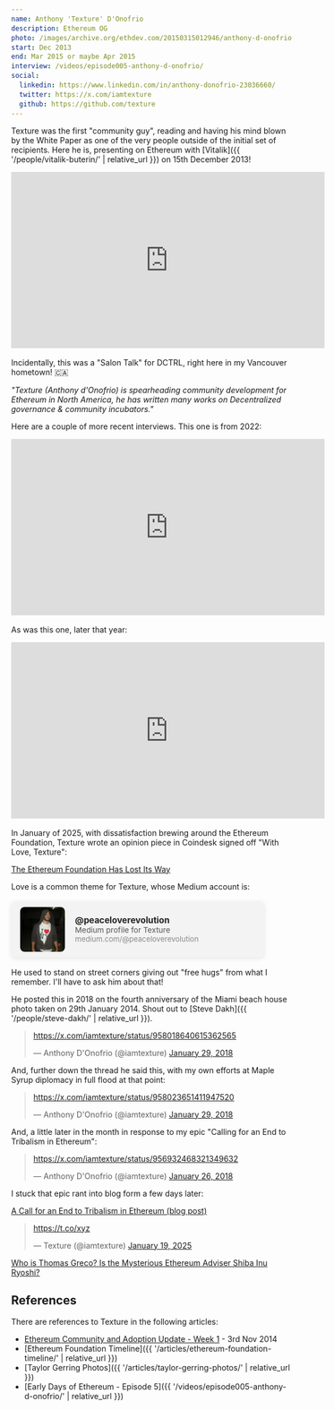 ```yaml
---
name: Anthony 'Texture' D'Onofrio
description: Ethereum OG
photo: /images/archive.org/ethdev.com/20150315012946/anthony-d-onofrio.jpg
start: Dec 2013
end: Mar 2015 or maybe Apr 2015
interview: /videos/episode005-anthony-d-onofrio/
social:
  linkedin: https://www.linkedin.com/in/anthony-donofrio-23036660/
  twitter: https://x.com/iamtexture
  github: https://github.com/texture
---
```


Texture was the first "community guy", reading and having his mind blown by the White Paper as one of the very people outside of the initial set of recipients.  Here he is, presenting on Ethereum with [Vitalik]({{ '/people/vitalik-buterin/' | relative_url }}) on 15th December 2013!

<iframe width="560" height="315" src="https://www.youtube.com/embed/gqqv_xrnDJ0" title="Anthony D'Onofrio - Ethereum talk" frameborder="0" allowfullscreen></iframe>

Incidentally, this was a "Salon Talk" for DCTRL, right here in my Vancouver hometown! 🇨🇦

*"Texture (Anthony d'Onofrio) is spearheading community development for Ethereum in North America, he has written many works on Decentralized governance & community incubators."*

Here are a couple of more recent interviews.  This one is from 2022:

<iframe width="560" height="315" src="https://www.youtube.com/embed/-R4-mVvt2xo" title="Anthony D'Onofrio Interview 2022" frameborder="0" allowfullscreen></iframe>

As was this one, later that year:

<iframe width="560" height="315" src="https://www.youtube.com/embed/ExCdYXdAcT0" title="Anthony D'Onofrio Interview 2022 (later)" frameborder="0" allowfullscreen></iframe>

In January of 2025, with dissatisfaction brewing around the Ethereum Foundation, Texture wrote an opinion piece in Coindesk signed off "With Love, Texture":

<a href="https://www.coindesk.com/opinion/2025/01/21/the-ethereum-foundation-has-lost-its-way" target="_blank" rel="noopener">The Ethereum Foundation Has Lost Its Way</a>

Love is a common theme for Texture, whose Medium account is:

<div style="margin: 18px 0;">
  <a href="https://medium.com/@peaceloverevolution" target="_blank" rel="noopener" style="display: flex; align-items: center; text-decoration: none; background: #f3f3f3; border-radius: 8px; box-shadow: 0 2px 8px rgba(0,0,0,0.10); padding: 10px 16px; max-width: 420px;">
    <img src="/images/medium.com/2025.09.02/anthony-d-onofrio.jpg" alt="Anthony D'Onofrio Medium profile photo" style="height: 80px; width: 80px; object-fit: cover; border-radius: 8px; margin-right: 18px; background: #fff;" />
    <div style="color: #222;">
      <div style="font-weight: bold; font-size: 1.1em;">@peaceloverevolution</div>
      <div style="font-size: 0.97em; color: #555;">Medium profile for Texture</div>
      <div style="font-size: 0.93em; color: #888;">medium.com/@peaceloverevolution</div>
    </div>
  </a>
</div>

He used to stand on street corners giving out "free hugs" from what I remember.  I'll have to ask him about that!

He posted this in 2018 on the fourth anniversary of the Miami beach house photo taken on 29th January 2014.  Shout out to [Steve Dakh]({{ '/people/steve-dakh/' | relative_url }}).

<blockquote class="twitter-tweet"><p lang="en" dir="ltr"><a href="https://x.com/iamtexture/status/958018640615362565">https://x.com/iamtexture/status/958018640615362565</a></p>&mdash; Anthony D'Onofrio (@iamtexture) <a href="https://twitter.com/iamtexture/status/958018640615362565">January 29, 2018</a></blockquote>
<script async src="https://platform.twitter.com/widgets.js" charset="utf-8"></script>

And, further down the thread he said this, with my own efforts at Maple Syrup diplomacy in full flood at that point:

<blockquote class="twitter-tweet"><p lang="en" dir="ltr"><a href="https://x.com/iamtexture/status/958023651411947520">https://x.com/iamtexture/status/958023651411947520</a></p>&mdash; Anthony D'Onofrio (@iamtexture) <a href="https://twitter.com/iamtexture/status/958023651411947520">January 29, 2018</a></blockquote>
<script async src="https://platform.twitter.com/widgets.js" charset="utf-8"></script>

And, a little later in the month in response to my epic "Calling for an End to Tribalism in Ethereum":

<blockquote class="twitter-tweet"><p lang="en" dir="ltr"><a href="https://x.com/iamtexture/status/956932468321349632">https://x.com/iamtexture/status/956932468321349632</a></p>&mdash; Anthony D'Onofrio (@iamtexture) <a href="https://twitter.com/iamtexture/status/956932468321349632">January 26, 2018</a></blockquote>
<script async src="https://platform.twitter.com/widgets.js" charset="utf-8"></script>

I stuck that epic rant into blog form a few days later:

<a href="https://bobsummerwill.com/2018/03/01/a-call-for-an-end-to-tribalism-in-ethereum/" target="_blank" rel="noopener">A Call for an End to Tribalism in Ethereum (blog post)</a>

<blockquote class="twitter-tweet"><p lang="en" dir="ltr"><a href="https://t.co/xyz">https://t.co/xyz</a></p>&mdash; Texture (@iamtexture) <a href="https://twitter.com/iamtexture/status/1881067017182007801">January 19, 2025</a></blockquote>
<script async src="https://platform.twitter.com/widgets.js" charset="utf-8"></script>

[Who is Thomas Greco? Is the Mysterious Ethereum Adviser Shiba Inu Ryoshi?](https://cryptonews.net/news/other/20682665/)

## References

There are references to Texture in the following articles:

- [Ethereum Community and Adoption Update - Week 1](https://blog.ethereum.org/2014/11/03/stephans-ethereum-community-adoption-update-week-1#meetups) - 3rd Nov 2014
- [Ethereum Foundation Timeline]({{ '/articles/ethereum-foundation-timeline/' | relative_url }})
- [Taylor Gerring Photos]({{ '/articles/taylor-gerring-photos/' | relative_url }})
- [Early Days of Ethereum - Episode 5]({{ '/videos/episode005-anthony-d-onofrio/' | relative_url }})
